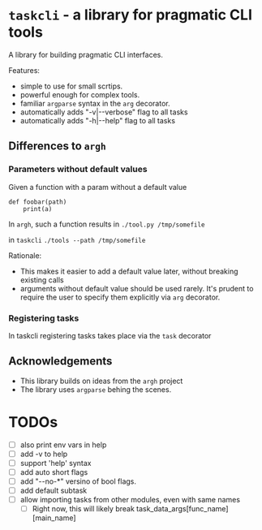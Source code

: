 # `taskcli` - a library for pragmatic CLI tools

A library for building pragmatic CLI interfaces.

Features:
- simple to use for small scrtips.
- powerful enough for complex tools.
- familiar `argparse` syntax in the `arg` decorator.
- automatically adds "-v|--verbose" flag to all tasks
- automatically adds "-h|--help" flag to all tasks


## Differences to `argh`
### Parameters without default values
Given a function with a param without a default value
```
def foobar(path)
    print(a)
```

In `argh`, such a function results in
`./tool.py /tmp/somefile`

in `taskcli`
`./tools --path /tmp/somefile`

Rationale:
- This makes it easier to add a default value later, without breaking existing calls
- arguments without default value should be used rarely. It's prudent to require the user to specify them explicitly via `arg` decorator.

### Registering tasks
In taskcli registering tasks takes place via the `task` decorator

## Acknowledgements
- This library builds on ideas from the `argh` project
- The library uses `argparse` behing the scenes.



# TODOs
- [ ] also print env vars in help
- [ ] add -v to help
- [ ] support 'help' syntax
- [ ] add auto short flags
- [ ] add "--no-*" versino of bool flags.
- [ ] add default subtask
- [ ] allow importing tasks from other modules, even with same names
  - [ ] Right now, this will likely break task_data_args[func_name][main_name]
